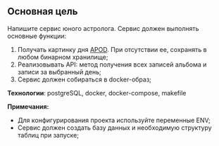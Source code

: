 ## Основная цель

Напишите сервис юного астролога.
Сервис должен выполнять основные функции:
1) Получать картинку дня [APOD](https://api.nasa.gov/). При отсутствии ее, сохранять в любом бинарном хранилище;
2) Реализовывать API: метод получения всех записей альбома и записи за выбранный день;
3) Сервис должен собираться в docker-образ;

**Технологии**: postgreSQL, docker, docker-compose, makefile

**Примечания:**
- Для конфигурирования проекта используйте переменные ENV;
- Сервис должен создать базу данных и необходимую структуру таблиц при запуске;
